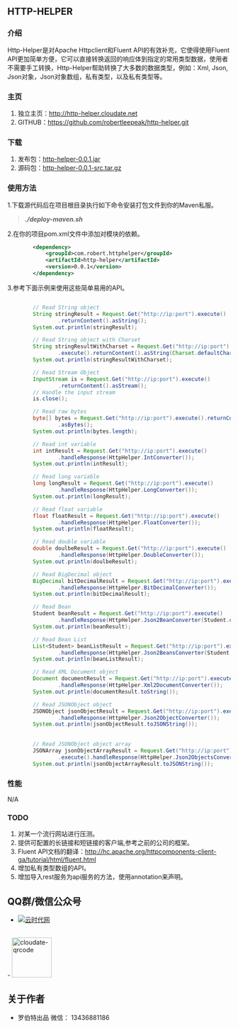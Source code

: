## HTTP-HELPER

### 介绍

Http-Helper是对Apache Httpclient和Fluent API的有效补充，它使得使用Fluent API更加简单方便，它可以直接转换返回的响应体到指定的常用类型数据，使用者不需要手工转换，Http-Helper帮助转换了大多数的数据类型，例如：Xml, Json, Json对象，Json对象数组，私有类型，以及私有类型等。

### 主页

1. 独立主页：http://http-helper.cloudate.net
2. GITHUB：https://github.com/robertleepeak/http-helper.git

### 下载

1. 发布包：[http-helper-0.0.1.jar](http://http-helper.cloudate.net/http-helper/http-helper-0.0.1.jar)
2. 源码包：[http-helper-0.0.1-src.tar.gz](http://http-helper.cloudate.net/http-helper/http-helper-0.0.1-src.tar.gz)

### 使用方法

1.下载源代码后在项目根目录执行如下命令安装打包文件到你的Maven私服。

> ***./deploy-maven.sh***

2.在你的项目pom.xml文件中添加对模块的依赖。

```xml
		<dependency>
			<groupId>com.robert.httphelper</groupId>
			<artifactId>http-helper</artifactId>
			<version>0.0.1</version>
		</dependency>
```

3.参考下面示例来使用这些简单易用的API。

```java

		// Read String object
		String stringResult = Request.Get("http://ip:port").execute()
				.returnContent().asString();
		System.out.println(stringResult);

		// Read String object with Charset
		String stringResultWithCharset = Request.Get("http://ip:port")
				.execute().returnContent().asString(Charset.defaultCharset());
		System.out.println(stringResultWithCharset);

		// Read Stream Object
		InputStream is = Request.Get("http://ip:port").execute()
				.returnContent().asStream();
		// Handle the input stream
		is.close();

		// Read raw bytes
		byte[] bytes = Request.Get("http://ip:port").execute().returnContent()
				.asBytes();
		System.out.println(bytes.length);

		// Read int variable
		int intResult = Request.Get("http://ip:port").execute()
				.handleResponse(HttpHelper.IntConverter());
		System.out.println(intResult);

		// Read long variable
		long longResult = Request.Get("http://ip:port").execute()
				.handleResponse(HttpHelper.LongConverter());
		System.out.println(longResult);

		// Read float variable
		float floatResult = Request.Get("http://ip:port").execute()
				.handleResponse(HttpHelper.FloatConverter());
		System.out.println(floatResult);

		// Read double variable
		double doulbeResult = Request.Get("http://ip:port").execute()
				.handleResponse(HttpHelper.DoubleConverter());
		System.out.println(doulbeResult);

		// Read BigDecimal object
		BigDecimal bitDecimalResult = Request.Get("http://ip:port").execute()
				.handleResponse(HttpHelper.BitDecimalConverter());
		System.out.println(bitDecimalResult);

		// Read Bean
		Student beanResult = Request.Get("http://ip:port").execute()
				.handleResponse(HttpHelper.Json2BeanConverter(Student.class));
		System.out.println(beanResult);

		// Read Bean List
		List<Student> beanListResult = Request.Get("http://ip:port").execute()
				.handleResponse(HttpHelper.Json2BeansConverter(Student.class));
		System.out.println(beanListResult);

		// Read XML Document object
		Document documentResult = Request.Get("http://ip:port").execute()
				.handleResponse(HttpHelper.Xml2DocumentConverter());
		System.out.println(documentResult.toString());

		// Read JSONObject object
		JSONObject jsonObjectResult = Request.Get("http://ip:port").execute()
				.handleResponse(HttpHelper.Json2ObjectConverter());
		System.out.println(jsonObjectResult.toJSONString());
		
		
		// Read JSONObject object array
		JSONArray jsonObjectArrayResult = Request.Get("http://ip:port")
				.execute().handleResponse(HttpHelper.Json2ObjectsConverter());
		System.out.println(jsonObjectArrayResult.toJSONString());	
```

### 性能

N/A

### TODO

1. 对某一个流行网站进行压测。
2. 提供可配置的长链接和短链接的客户端,参考之前的公司的框架。
3. Fluent API文档的翻译：http://hc.apache.org/httpcomponents-client-ga/tutorial/html/fluent.html
4. 增加私有类型数组的API。
5. 增加导入rest服务为api服务的方法，使用annotation来声明。 

## QQ群/微信公众号
- <a target="_blank" href="http://shang.qq.com/wpa/qunwpa?idkey=ff0d7d34f32c87dbd9aa56499a7478cd93e0e1d44288b9f6987a043818a1ad01"><img border="0" src="http://pub.idqqimg.com/wpa/images/group.png" alt="云时代网" title="云时代网"></a>
<br>
- <a href="http://cloudate.net/wp-content/uploads/2015/01/cloudate-qrcode.jpg"><img src="http://cloudate.net/wp-content/uploads/2015/01/cloudate-qrcode.jpg" alt="cloudate-qrcode" width="90" height="90" class="alignnone size-full wp-image-1138" /></a>

## 关于作者
- 罗伯特出品   微信： 13436881186